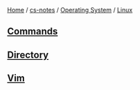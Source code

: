 [Home](https://mengxianbin.github.io) /
[cs-notes](https://mengxianbin.github.io/cs-notes/content) /
[Operating System](https://mengxianbin.github.io/cs-notes/content/Operating%20System) /
[Linux](https://mengxianbin.github.io/cs-notes/content/Operating%20System/Linux)

## [Commands](https://mengxianbin.github.io/cs-notes/content/Operating%20System/Linux/Commands/)

## [Directory](https://mengxianbin.github.io/cs-notes/content/Operating%20System/Linux/Directory/)

## [Vim](https://mengxianbin.github.io/cs-notes/content/Operating%20System/Linux/Vim/)
